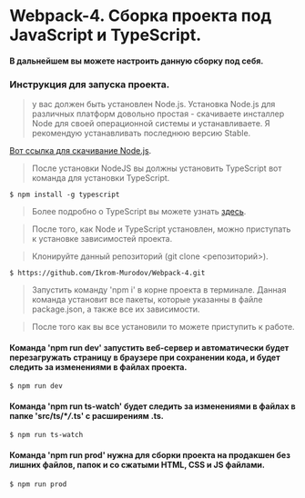 # Webpack-4. Сборка проекта под JavaScript и TypeScript.

#### В дальнейшем вы можете настроить данную сборку под себя.

### Инструкция для запуска проекта.

> у вас должен быть установлен Node.js. Установка Node.js для различных платформ довольно простая - скачиваете инсталлер Node для своей операционной системы и устанавливаете. Я рекомендую устанавливать последнюю версию Stable.

[Вот ссылка для скачивание Node.js](https://nodejs.org/ru/).

> После установки NodeJS вы должны установить TypeScript вот команда для установки TypeScript.

```
$ npm install -g typescript
```

> Более подробно о TypeScript вы можете узнать [здесь](https://www.typescriptlang.org/index.html).

> После того, как Node и TypeScript установлен, можно приступать к установке зависимостей проекта.

> Клонируйте данный репозиторий (git clone <репозиторий>).

```
$ https://github.com/Ikrom-Murodov/Webpack-4.git
```

> Запустить команду 'npm i' в корне проекта в терминале. Данная команда установит все пакеты, которые указанны в файле package.json, а также все их зависимости.

> После того как вы все установили то можете приступить к работе.

#### Команда 'npm run dev' запустить веб-сервер и автоматически будет перезагружать страницу в браузере при сохранении кода, и будет следить за изменениями в файлах проекта.

```
$ npm run dev
```

#### Команда 'npm run ts-watch' будет следить за изменениями в файлах в папке 'src/ts/\*_/_.ts' c расширениям .ts.

```
$ npm run ts-watch
```

#### Команда 'npm run prod' нужна для сборки проекта на продакшен без лишних файлов, папок и со сжатыми HTML, CSS и JS файлами.

```
$ npm run prod
```
